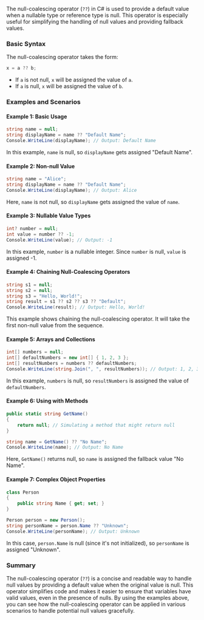 The null-coalescing operator (`??`) in C# is used to provide a default value when a nullable type or reference type is null. This operator is especially useful for simplifying the handling of null values and providing fallback values.

### Basic Syntax

The null-coalescing operator takes the form:
```csharp
x = a ?? b;
```
- If `a` is not null, `x` will be assigned the value of `a`.
- If `a` is null, `x` will be assigned the value of `b`.

### Examples and Scenarios

#### Example 1: Basic Usage
```csharp
string name = null;
string displayName = name ?? "Default Name";
Console.WriteLine(displayName); // Output: Default Name
```
In this example, `name` is null, so `displayName` gets assigned "Default Name".

#### Example 2: Non-null Value
```csharp
string name = "Alice";
string displayName = name ?? "Default Name";
Console.WriteLine(displayName); // Output: Alice
```
Here, `name` is not null, so `displayName` gets assigned the value of `name`.

#### Example 3: Nullable Value Types
```csharp
int? number = null;
int value = number ?? -1;
Console.WriteLine(value); // Output: -1
```
In this example, `number` is a nullable integer. Since `number` is null, `value` is assigned -1.

#### Example 4: Chaining Null-Coalescing Operators
```csharp
string s1 = null;
string s2 = null;
string s3 = "Hello, World!";
string result = s1 ?? s2 ?? s3 ?? "Default";
Console.WriteLine(result); // Output: Hello, World!
```
This example shows chaining the null-coalescing operator. It will take the first non-null value from the sequence.

#### Example 5: Arrays and Collections
```csharp
int[] numbers = null;
int[] defaultNumbers = new int[] { 1, 2, 3 };
int[] resultNumbers = numbers ?? defaultNumbers;
Console.WriteLine(string.Join(", ", resultNumbers)); // Output: 1, 2, 3
```
In this example, `numbers` is null, so `resultNumbers` is assigned the value of `defaultNumbers`.

#### Example 6: Using with Methods
```csharp
public static string GetName()
{
    return null; // Simulating a method that might return null
}

string name = GetName() ?? "No Name";
Console.WriteLine(name); // Output: No Name
```
Here, `GetName()` returns null, so `name` is assigned the fallback value "No Name".

#### Example 7: Complex Object Properties
```csharp
class Person
{
    public string Name { get; set; }
}

Person person = new Person();
string personName = person.Name ?? "Unknown";
Console.WriteLine(personName); // Output: Unknown
```
In this case, `person.Name` is null (since it's not initialized), so `personName` is assigned "Unknown".

### Summary

The null-coalescing operator (`??`) is a concise and readable way to handle null values by providing a default value when the original value is null. This operator simplifies code and makes it easier to ensure that variables have valid values, even in the presence of nulls. By using the examples above, you can see how the null-coalescing operator can be applied in various scenarios to handle potential null values gracefully.
